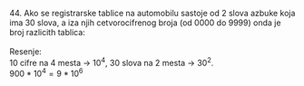 $44.$ Ako se registrarske tablice na automobilu sastoje od 2 slova azbuke koja ima 30 slova, a iza njih cetvorocifrenog broja (od 0000 do 9999) onda je broj razlicith tablica:
<br><br>
Resenje:
<br>
$10$ cifre na $4$ mesta -> $10^4$, $30$ slova na $2$ mesta -> $30^2$. 
<br>
$900*10^4 = 9*10^6$